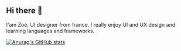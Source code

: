 ## Hi there 👋

I'am Zoé, UI designer from france. I really enjoy UI and UX design and learning languages and frameworks.

[![Anurag's GitHub stats](https://github-readme-stats.vercel.app/api?username=ZoeDero)](https://github.com/anuraghazra/github-readme-stats)


